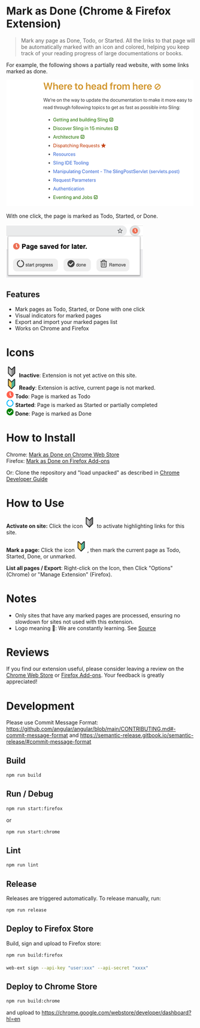 # Mark as Done (Chrome & Firefox Extension)

> Mark any page as Done, Todo, or Started. All the links to that page will be automatically marked with an icon and colored, helping you keep track of your reading progress of large documentations or books.


For example, the following shows a partially read website, with some links marked as done. 

 ![](images/example.png) 

With one click, the page is marked as Todo, Started, or Done.

![](docs/screenshot-todo.png)



## Features

  -  Mark pages as Todo, Started, or Done with one click
  -  Visual indicators for marked pages
  -  Export and import your marked pages list
  -  Works on Chrome and Firefox



# Icons
<img src="images/icon-toolbar-disabled.png" width=30> **Inactive**: Extension is not yet active on this site.  
<img src="images/icon-none.png" width=30> **Ready**: Extension is active, current page is not marked.   
<img src="images/icon-todo.png" width=20> **Todo**: Page is marked as Todo  
<img src="images/icon-started.png" width=20> **Started**: Page is marked as Started or partially completed  
<img src="images/icon-done.png" width=20> **Done**: Page is marked as Done  

# How to Install

Chrome: [Mark as Done on Chrome Web Store](https://chrome.google.com/webstore/detail/mark-as-done/eamfmbodggklinbmhfgeogcpebhfoojb?hl=de)  
Firefox: [Mark as Done on Firefox Add-ons](https://addons.mozilla.org/en-US/firefox/addon/mark-as-done/)

Or: Clone the repository and "load unpacked" as described in [Chrome Developer Guide](https://developer.chrome.com/docs/extensions/mv3/getstarted/#manifest)

# How to Use

**Activate on site:** 
Click the icon <img src="images/icon-toolbar-disabled.png" width=30> to activate highlighting links for this site.

**Mark a page:** Click the icon <img src="images/icon-none.png" width=30>, then mark the current page as Todo, Started, Done, or unmarked. 


**List all pages / Export**: Right-click on the Icon, then Click "Options" (Chrome) or "Manage Extension" (Firefox).

# Notes

* Only sites that have any marked pages are processed, ensuring no slowdown for sites not used with this extension.
* Logo meaning 🔰: We are constantly learning. See [Source](https://emojipedia.org/japanese-symbol-for-beginner/)

# Reviews
If you find our extension useful, please consider leaving a review on the 
[Chrome Web Store](https://chrome.google.com/webstore/detail/mark-as-done/eamfmbodggklinbmhfgeogcpebhfoojb?hl=de) or 
[Firefox Add-ons](https://addons.mozilla.org/en-US/firefox/addon/mark-as-done/). Your feedback is greatly appreciated!


# Development

Please use  Commit Message Format: https://github.com/angular/angular/blob/main/CONTRIBUTING.md#-commit-message-format and https://semantic-release.gitbook.io/semantic-release/#commit-message-format

## Build

```bash
npm run build
```

## Run / Debug

```bash
npm run start:firefox
```

or 

```bash
npm run start:chrome
```

## Lint

```bash
npm run lint
```

## Release

Releases are triggered automatically. To release manually, run:

```bash
npm run release
```

## Deploy to Firefox Store

Build, sign and upload to Firefox store: 
```bash
npm run build:firefox 

web-ext sign --api-key "user:xxx" --api-secret "xxxx"
```

## Deploy to Chrome Store

```bash
npm run build:chrome
```

and upload to https://chrome.google.com/webstore/developer/dashboard?hl=en
